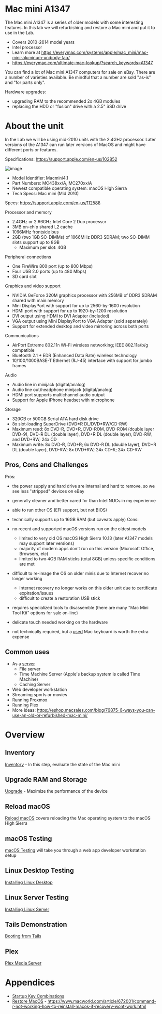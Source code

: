 # Mac mini A1347
The Mac mini A1347 is a series of older models with some interesting features. In this lab we will refurbishing and restore a Mac mini and put it to use in the Lab.
- Covers 2010-2014 model years
- Intel processor
- Learn more at https://everymac.com/systems/apple/mac_mini/mac-mini-aluminum-unibody-faq/
- https://everymac.com/ultimate-mac-lookup/?search_keywords=A1347

You can find a lot of Mac mini A1347 computers for sale on eBay. There are a number of varieties available. Be mindful that a number are sold "as-is" and "for parts only".

Hardware upgrades:
- upgrading RAM to the recommended 2x 4GB modules
- replacing the HDD or "fusion" drive with a 2.5" SSD drive

# About the unit
In the Lab we will be using mid-2010 units with the 2.4GHz processor. Later versions of the A1347 can run later versions of MacOS and might have different ports or features.

Specifications: https://support.apple.com/en-us/102852

![image](https://github.com/doritoes/Macmini-Labs/assets/39832079/a45240dd-171b-4dac-a249-1ce2c629e9f3)

- Model Identifier: Macmini4,1
- Part Numbers: MC438xx/A, MC270xx/A
- Newest compatible operating system: macOS High Sierra
- Tech Specs: Mac mini (Mid 2010)

Specs: https://support.apple.com/en-us/112588

Processor and memory
- 2.4GHz or 2.66GHz Intel Core 2 Duo processor
- 3MB on-chip shared L2 cache
- 1066MHz frontside bus
- 2GB (two 1GB SO-DIMMs) of 1066MHz DDR3 SDRAM; two SO-DIMM slots support up to 8GB
  - Maximum per slot: 4GB

Peripheral connections
- One FireWire 800 port (up to 800 Mbps)
- Four USB 2.0 ports (up to 480 Mbps)
- SD card slot

Graphics and video support
- NVIDIA GeForce 320M graphics processor with 256MB of DDR3 SDRAM shared with main memory
- Mini DisplayPort with support for up to 2560-by-1600 resolution
- HDMI port with support for up to 1920-by-1200 resolution
- DVI output using HDMI to DVI Adapter (included)
- VGA output using Mini DisplayPort to VGA Adapter (sold separately)
- Support for extended desktop and video mirroring across both ports

Communications
- AirPort Extreme 802.11n Wi-Fi wireless networking; IEEE 802.11a/b/g compatible
- Bluetooth 2.1 + EDR (Enhanced Data Rate) wireless technology
- 10/100/1000BASE-T Ethernet (RJ-45) interface with support for jumbo frames

Audio
- Audio line in minijack (digital/analog)
- Audio line out/headphone minijack (digital/analog)
- HDMI port supports multichannel audio output
- Support for Apple iPhone headset with microphone

Storage
- 320GB or 500GB Serial ATA hard disk drive
- 8x slot-loading SuperDrive (DVD±R DL/DVD±RW/CD-RW)
- Maximum read: 8x DVD-R, DVD+R, DVD-ROM, DVD-ROM (double layer DVD-9), DVD-R DL (double layer), DVD+R DL (double layer), DVD-RW, and DVD+RW; 24x CD
- Maximum write: 8x DVD-R, DVD+R; 6x DVD-R DL (double layer), DVD+R DL (double layer), DVD-RW; 8x DVD+RW; 24x CD-R; 24x CD-RW

## Pros, Cons and Challenges
Pros:
- the power supply and hard drive are internal and hard to remove, so we see less "stripped" devices on eBay
- generally cleaner and better cared for than Intel NUCs in my experience
- able to run other OS (EFI support, but not BIOS)
- technically supports up to 16GB RAM (but caveats apply)
Cons:
- no recent and supported macOS versions run on the oldest models
  - limited to very old OS macOS High Sierra 10.13 (later A1347 models may support later versions)
  - majority of modern apps don't run on this version (Microsoft Office, Browsers, etc)
  - limited to two 4GB RAM sticks (total 8GB) unless specific conditions are met

- difficult to re-image the OS on older minis due to Internet recover no longer working
  - Internet recovery no longer works on this older unit due to certificate expiration/issues
  - difficult to create a restoration USB stick
- requires specialized tools to disassemble (there are many "Mac Mini Tool Kit" options for sale on-line)
- delicate touch needed working on the hardware
- not technically required, but a <ins>used</ins> Mac keyboard is worth the extra expense

## Common uses
- As a [server](https://support.apple.com/guide/mac-mini/use-mac-mini-as-a-server-apd05a94454f/mac)
  - File server
  - Time Machine Server (Apple's backup system is called Time Machine)
  - Caching Server
- Web developer workstation
- Streaming sports or movies
- Running Proxmox
- Running Plex
- More ideas: https://eshop.macsales.com/blog/76875-6-ways-you-can-use-an-old-or-refurbished-mac-mini/

# Overview
## Inventory
[Inventory](1_Inventory.md) - In this step, evaluate the state of the Mac mini

## Upgrade RAM and Storage
[Upgrade](2_Upgrade.md) - Maximize the performance of the device

## Reload macOS
[Reload macOS](3_Reload_macOS.md) covers reloading the Mac operating system to the macOS High Sierra

## macOS Testing
[macOS Testing](4_macOS_testing.md) will take you through a web app developer workstation setup


## Linux Desktop Testing
[Installing Linux Desktop](5_Linux_desktop_testing.md)

## Linux Server Testing
[Installing Linux Server](6_Linux_server_testing.md)

## Tails Demonstration
[Booting from Tails](7_Tails_testing.md)

## Plex
[Plex Media Server](8_Plex.md)

# Appendices
- [Startup Key Combinations](Appendix-Startup_Key_Combinations.md)
- [Restore MacOS](Appendix-Restore_MacOS.md) - https://www.macworld.com/article/672001/command-r-not-working-how-to-reinstall-macos-if-recovery-wont-work.html

